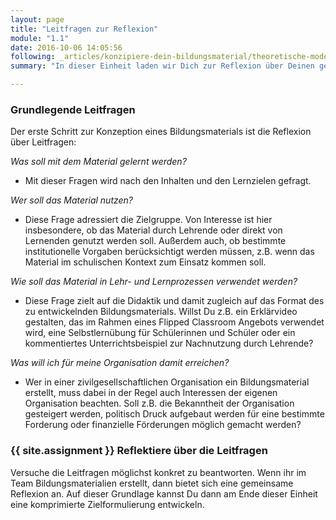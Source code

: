 ```yaml
---
layout: page
title: "Leitfragen zur Reflexion"
module: "1.1"
date: 2016-10-06 14:05:56
following: _articles/konzipiere-dein-bildungsmaterial/theoretische-modelle.md
summary: "In dieser Einheit laden wir Dich zur Reflexion über Deinen geplanten Bildungsinhalt ein."

---
```



### Grundlegende Leitfragen

Der erste Schritt zur Konzeption eines Bildungsmaterials ist die Reflexion über Leitfragen:

*Was soll mit dem Material gelernt werden?* 
* Mit dieser Fragen wird nach den Inhalten und den Lernzielen gefragt.

*Wer soll das Material nutzen?*
* Diese Frage adressiert die Zielgruppe. Von Interesse ist hier insbesondere, ob das Material durch Lehrende oder direkt von Lernenden genutzt werden soll. Außerdem auch, ob bestimmte institutionelle Vorgaben berücksichtigt werden müssen, z.B. wenn das Material im schulischen Kontext zum Einsatz kommen soll.

*Wie soll das Material in Lehr- und Lernprozessen verwendet werden?*
* Diese Frage zielt auf die Didaktik und damit zugleich auf das Format des zu entwickelnden Bildungsmaterials. Willst Du z.B. ein Erklärvideo gestalten, das im Rahmen eines Flipped Classroom Angebots verwendet wird, eine Selbstlernübung für Schülerinnen und Schüler oder ein kommentiertes Unterrichtsbeispiel zur Nachnutzung durch Lehrende?

*Was will ich für meine Organisation damit erreichen?*
* Wer in einer zivilgesellschaftlichen Organisation ein Bildungsmaterial erstellt, muss dabei in der Regel auch Interessen der eigenen Organisation beachten. Soll z.B. die Bekanntheit der Organisation gesteigert werden, politisch Druck aufgebaut werden für eine bestimmte Forderung oder finanzielle Förderungen möglich gemacht werden?

### {{ site.assignment }} Reflektiere über die Leitfragen

Versuche die Leitfragen möglichst konkret zu beantworten. Wenn ihr im Team Bildungsmaterialien erstellt, dann bietet sich eine gemeinsame Reflexion an. Auf dieser Grundlage kannst Du dann am Ende dieser Einheit eine komprimierte Zielformulierung entwickeln.

